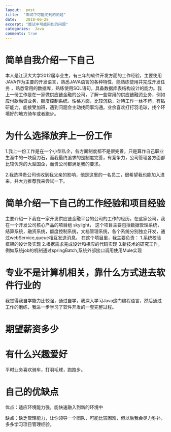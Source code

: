 ```yaml
---
layout:  post
title:  "面试中可能问到的问题"
date:    2018-06-28
excerpt: "面试中可能问到的问题"
categories:  Java
comments: true
---
```


# 简单自我介绍一下自己 #

本人是江汉大大学2012届毕业生，有三年的软件开发方面的工作经验，主要使用JAVA作为主要的开发语言，熟悉JAVA语言的各种特性，能熟练使用并完成开发任务
，熟悉常用的数据库，熟练使用SQL语句，具备数据库表结构设计的能力。我上一份工作是在一家做供应链金融的公司，了解一些常用的供应链融资业务，例如应付款融资业务，额度控制系统。性格方面，比较沉稳，对待工作一丝不苟，有钻研能力，能接受加班，遇到问题会主动找同事沟通。业余喜欢打打羽毛球，找个环境好的地方骑车或者跑步。

# 为什么选择放弃上一份工作 #

1.我上一份工作是在一个小型私企，各方面制度都不是很完善，只是算作自己职业生涯中的一块磨刀石，而我最终追求的是制度完善，有竞争力，公司管理各方面都比较优秀的大型国企，而贵公司都满足我的要求。

2.我选择贵公司也收到我父亲的影响，他是这里的一名员工，很希望我也能加入进来，并大力推荐我来尝试一下。


# 简单介绍一下自己的工作经验和项目经验 #
主要介绍一下我在一家开发供应链金融平台的公司的工作的经历，在这家公司，我在一个开发公司核心产品的项目组 skylight，
这个项目主要包括数据管理系统，结算系统，融资系统，额度控制系统，文档管理系统，各个系统分别独立开发，通过webService,queue相互发送消息。
在这个项目里，我主要负责：
1.系统校验框架的设计及实现
2.根据需求完成设计和相应的代码实现
3.新技术的研究工作，例如系统job的机制通过springBatch,系统外部接口调用使用Mule实现

# 专业不是计算机相关，靠什么方式进去软件行业的 #

我觉得我自学能力比较强，通过自学，我深入学习Java这门编程语言，然后通过工作的磨练，我进一步学习了软件开发的一套完整过程。

# 期望薪资多少 #

# 有什么兴趣爱好 #

平时业务喜欢骑车，打羽毛球，跑跑步。

# 自己的优缺点 #
优点：适应环境能力强，能快速融入到新的环境中

缺点：缺乏管理能力，让你领导一个团队，可能比较困难，但以后我会尽力弥补，多多学习项目管理经验。


